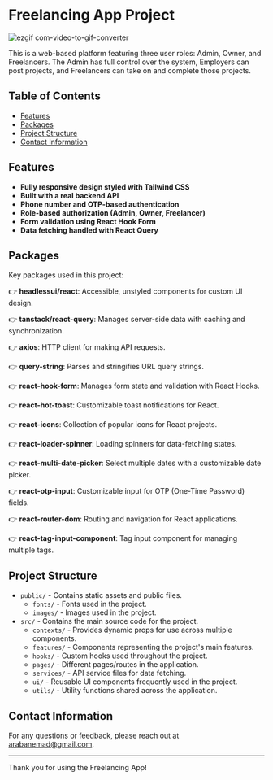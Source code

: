 # Freelancing App Project

![ezgif com-video-to-gif-converter](https://github.com/user-attachments/assets/183a8d19-78e5-488b-974b-2a0d5579e6bd)

This is a web-based platform featuring three user roles: Admin, Owner, and Freelancers. The Admin has full control over the system, Employers can post projects, and Freelancers can take on and complete those projects.
## Table of Contents

- [Features](#features)
- [Packages](#packages)
- [Project Structure](#project-structure)
- [Contact Information](#contact-information)

## Features

- **Fully responsive design styled with Tailwind CSS**
- **Built with a real backend API**
- **Phone number and OTP-based authentication**
- **Role-based authorization (Admin, Owner, Freelancer)**
- **Form validation using React Hook Form**
- **Data fetching handled with React Query**

## Packages

Key packages used in this project:

👉 **headlessui/react**: Accessible, unstyled components for custom UI design.

👉 **tanstack/react-query**: Manages server-side data with caching and synchronization.

👉 **axios**: HTTP client for making API requests.

👉 **query-string**: Parses and stringifies URL query strings.

👉 **react-hook-form**: Manages form state and validation with React Hooks.

👉 **react-hot-toast**: Customizable toast notifications for React.

👉 **react-icons**: Collection of popular icons for React projects.

👉 **react-loader-spinner**: Loading spinners for data-fetching states.

👉 **react-multi-date-picker**: Select multiple dates with a customizable date picker.

👉 **react-otp-input**: Customizable input for OTP (One-Time Password) fields.

👉 **react-router-dom**: Routing and navigation for React applications.

👉 **react-tag-input-component**: Tag input component for managing multiple tags.

## Project Structure

- `public/` - Contains static assets and public files.
  - `fonts/` - Fonts used in the project.
  - `images/` - Images used in the project.
- `src/` - Contains the main source code for the project.
  - `contexts/` - Provides dynamic props for use across multiple components.
  - `features/` - Components representing the project's main features.
  - `hooks/` - Custom hooks used throughout the project.
  - `pages/` - Different pages/routes in the application.
  - `services/` - API service files for data fetching.
  - `ui/` - Reusable UI components frequently used in the project.
  - `utils/` - Utility functions shared across the application.

## Contact Information

For any questions or feedback, please reach out at [arabanemad@gmail.com](mailto:arabanemad@gmail.com).

---

Thank you for using the Freelancing App!
